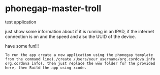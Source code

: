 phonegap-master-troll
=====================

test application

just show some information about if it is running in an IPAD, if the internet connection is on and the speed and also the UUID of the device.

have some fun!!!

	To run the app create a new application using the phonegap template from the command line(./create /Users/your_username/org.cordova.info org.cordova info), then just replace the www folder for the provided here, then Build the app using xcode.
